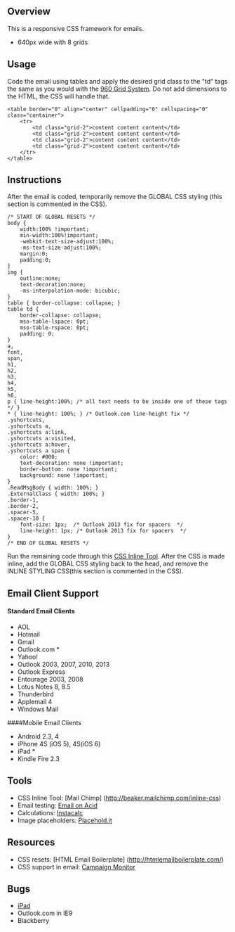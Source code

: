 ## Overview 
This is a responsive CSS framework for emails. 

* 640px wide with 8 grids


## Usage 
Code the email using tables and apply the desired grid class to the "td" tags the same as you would with the [960 Grid System](http://960.gs/). Do not add dimensions to the HTML, the CSS will handle that.

	<table border="0" align="center" cellpadding="0" cellspacing="0" class="container">
        <tr>
            <td class="grid-2">content content content</td>
            <td class="grid-2">content content content</td>
            <td class="grid-2">content content content</td>
            <td class="grid-2">content content content</td>
        </tr>
	</table>

## Instructions 

After the email is coded, temporarily remove the GLOBAL CSS styling (this section is commented in the CSS). 

    /* START OF GLOBAL RESETS */ 
    body {
        width:100% !important;
        min-width:100%!important;
        -webkit-text-size-adjust:100%;
        -ms-text-size-adjust:100%;
        margin:0;
        padding:0;
    }
    img {
        outline:none;
        text-decoration:none;
        -ms-interpolation-mode: bicubic;
    }
    table { border-collapse: collapse; }
    table td {
        border-collapse: collapse;
        mso-table-lspace: 0pt;
        mso-table-rspace: 0pt;
        padding: 0;
    }
    a,
    font,
    span,
    h1,
    h2,
    h3,
    h4,
    h5,
    h6,
    p { line-height:100%; /* all text needs to be inside one of these tags */ }
    * { line-height: 100%; } /* Outlook.com line-height fix */
    .yshortcuts,
    .yshortcuts a,
    .yshortcuts a:link,
    .yshortcuts a:visited,
    .yshortcuts a:hover,
    .yshortcuts a span {
        color: #000;
        text-decoration: none !important;
        border-bottom: none !important;
        background: none !important;
    }
    .ReadMsgBody { width: 100%; }
    .ExternalClass { width: 100%; }
    .border-1,
    .border-2,
    .spacer-5,
    .spacer-10 {
        font-size: 1px;  /* Outlook 2013 fix for spacers  */
        line-height: 1px; /* Outlook 2013 fix for spacers  */
    }
    /* END OF GLOBAL RESETS */

Run the remaining code through this [CSS Inline Tool](http://beaker.mailchimp.com/inline-css). After the CSS is made inline, add the GLOBAL CSS styling back to the head, and remove the INLINE STYLING CSS(this section is commented in the CSS).

## Email Client Support 	

#### Standard Email Clients
* AOL
* Hotmail
* Gmail
* Outlook.com *
* Yahoo!
* Outlook 2003, 2007, 2010, 2013
* Outlook Express
* Entourage 2003, 2008
* Lotus Notes 8, 8.5
* Thunderbird
* Applemail 4
* Windows Mail

####Mobile Email Clients
* Android 2.3, 4
* iPhone 4S (iOS 5), 4S(iOS 6)
* iPad *
* Kindle Fire 2.3

## Tools 

* CSS Inline Tool: [Mail Chimp] (http://beaker.mailchimp.com/inline-css)
* Email testing: [Email on Acid](http://www.emailonacid.com/)
* Calculations: [Instacalc](http://instacalc.com/9710)
* Image placeholders: [Placehold.it](http://placehold.it)


## Resources 

* CSS resets: [HTML Email Boilerplate] (http://htmlemailboilerplate.com/)
* CSS support in email: [Campaign Monitor](http://www.campaignmonitor.com/css/)

## Bugs 

* [iPad](http://www.campaignmonitor.com/blog/post/3585/iphone-fail-the-trouble-with-table-borders-and-html-email)
* Outlook.com in IE9
* Blackberry
